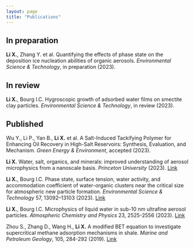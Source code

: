 ```yaml
---
layout: page
title: "Publications"
---
```


## In preparation ##
**Li X.**, Zhang Y. et al. Quantifying the effects of phase state on the deposition ice nucleation abilities of organic aerosols. *Environmental Science & Technology*, in preparation (2023).

## In review ##
**Li X.**, Bourg I.C. Hygroscopic growth of adsorbed water films on smectite clay particles. *Environmental Science & Technology*, in review (2023).

## Published ##
Wu Y., Li P., Yan B., **Li X.** et al. A Salt-Induced Tackifying Polymer for Enhancing Oil Recovery in High-Salt Reservoirs: Synthesis, Evaluation, and Mechanism. *Green Energy & Environment*, accepted (2023).

**Li X.** Water, salt, organics, and minerals: improved understanding of aerosol microphysics from a nanoscale basis. *Princeton University* (2023). [Link](https://www.proquest.com/docview/2871492689?pq-origsite=gscholar&fromopenview=true)

**Li X.**, Bourg I.C. Phase state, surface tension, water activity, and accommodation coefficient of water-organic clusters near the critical size for atmospheric new particle formation. *Environmental Science & Technology* 57, 13092–13103 (2023). [Link](https://doi.org/10.1021/acs.est.2c09627)

**Li X.**, Bourg I.C. Microphysics of liquid water in sub-10 nm ultrafine aerosol particles. *Atmospheric Chemistry and Physics* 23, 2525-2556 (2023). [Link](https://doi.org/10.5194/acp-23-2525-2023)

Zhou S., Zhang D., Wang H., **Li X.** A modified BET equation to investigate supercritical methane adsorption mechanisms in shale. *Marine and Petroleum Geology*, 105, 284-292 (2019). [Link](https://doi.org/10.1016/j.marpetgeo.2019.04.036)




